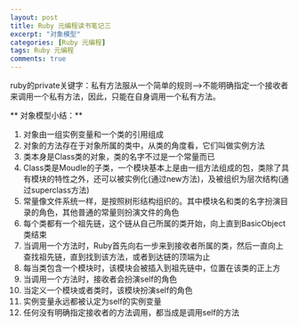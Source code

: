 ```yaml
---
layout: post
title: Ruby 元编程读书笔记三
excerpt: "对象模型"
categories: [Ruby 元编程]
tags: Ruby 元编程
comments: true
---
```


ruby的private关键字：私有方法服从一个简单的规则-->不能明确指定一个接收者来调用一个私有方法，因此，只能在自身调用一个私有方法。

** 对象模型小结：**
1. 对象由一组实例变量和一个类的引用组成
2. 对象的方法存在于对象所属的类中，从类的角度看，它们叫做实例方法
3. 类本身是Class类的对象，类的名字不过是一个常量而已
4. Class类是Moudle的子类，一个模块基本上是由一组方法组成的包，类除了具有模块的特性之外，还可以被实例化(通过new方法)，及被组织为层次结构(通过superclass方法)
5. 常量像文件系统一样，是按照树形结构组织的。其中模块名和类的名字扮演目录的角色，其他普通的常量则扮演文件的角色
6. 每个类都有一个祖先链，这个链从自己所属的类开始，向上直到BasicObject类结束
7. 当调用一个方法时，Ruby首先向右一步来到接收者所属的类，然后一直向上查找祖先链，直到找到该方法，或者到达链的顶端为止
8. 每当类包含一个模块时，该模块会被插入到祖先链中，位置在该类的正上方
9. 当调用一个方法时，接收者会扮演self的角色
10. 当定义一个模块或者类时，该模块扮演self的角色
11. 实例变量永远都被认定为self的实例变量
12. 任何没有明确指定接收者的方法调用，都当成是调用self的方法
